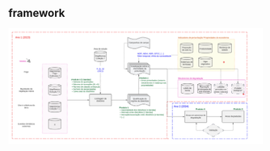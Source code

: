 ## framework

![alt text](https://github.com/dh-conciani/br-open-ecosystem-degradation/blob/main/www_/GT%20Degrada%C3%A7%C3%A3o%20-%201st%20Approach%20(6).png?raw=true)

